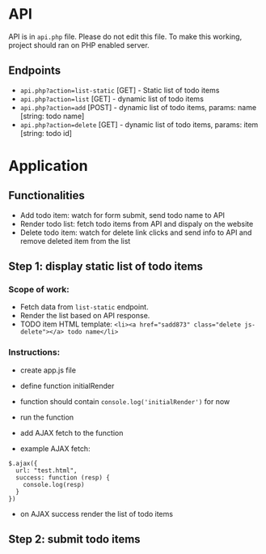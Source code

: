 # API

API is in `api.php` file. Please do not edit this file.
To make this working, project should ran on PHP enabled server.

## Endpoints

* `api.php?action=list-static` [GET] - Static list of todo items
* `api.php?action=list` [GET] - dynamic list of todo items
* `api.php?action=add` [POST] - dynamic list of todo items, params: name [string: todo name]
* `api.php?action=delete` [GET] - dynamic list of todo items, params: item [string: todo id]


# Application

## Functionalities

* Add todo item: watch for form submit, send todo name to API
* Render todo list: fetch todo items from API and dispaly on the website
* Delete todo item: watch for delete link clicks and send info to API and remove deleted item from the list

## Step 1: display static list of todo items

### Scope of work:

* Fetch data from `list-static` endpoint.
* Render the list based on API response.
* TODO item HTML template: `<li><a href="sadd873" class="delete js-delete"></a> todo name</li>`


### Instructions:

* create app.js file
* define function initialRender
* function should contain `console.log('initialRender')` for now
* run the function


* add AJAX fetch to the function
* example AJAX fetch:
```
$.ajax({
  url: "test.html",
  success: function (resp) {
    console.log(resp)
  }
})
```

* on AJAX success render the list of todo items

## Step 2: submit todo items

